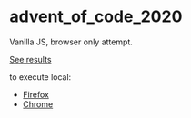 # advent_of_code_2020
Vanilla JS, browser only attempt.

[See results](https://adamczarnecki.github.io/advent_of_code_2020/)

to execute local:
* [Firefox](https://developer.mozilla.org/en-US/docs/Web/HTTP/CORS/Errors/CORSRequestNotHttp)
* [Chrome](https://stackoverflow.com/questions/3102819/disable-same-origin-policy-in-chrome)
